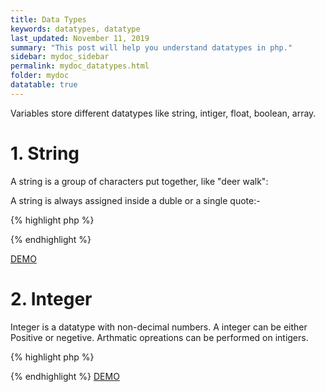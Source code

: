 ```yaml
---
title: Data Types
keywords: datatypes, datatype
last_updated: November 11, 2019
summary: "This post will help you understand datatypes in php."
sidebar: mydoc_sidebar
permalink: mydoc_datatypes.html
folder: mydoc
datatable: true
---
```


Variables store different datatypes like string, intiger, float, boolean, array.

# 1. String
A string is a group of characters put together, like "deer walk":

A string is always assigned inside a duble or a single quote:-

{% highlight php %}
<?php
$name = "Class of 2022";

echo $name;
?>
{% endhighlight %}

[DEMO](https://paiza.io/projects/MWiwU8AQXBix93fbkQQ08w?language=php)

# 2. Integer
Integer is a datatype with non-decimal numbers. A integer can be either Positive or negetive. Arthmatic opreations can be performed on intigers. 

{% highlight php %}
<?php
$x = 5985;
$y = 2722;

echo $x + $y;
?>
{% endhighlight %}
[DEMO](https://paiza.io/projects/qWSHhGQiwCeiHeN0-9wGRg?language=php)